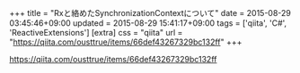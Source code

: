 +++
title = "Rxと絡めたSynchronizationContextについて"
date = 2015-08-29 03:45:46+09:00
updated = 2015-08-29 15:41:17+09:00
tags = ['qiita', 'C#', 'ReactiveExtensions']
[extra]
css = "qiita"
url = "https://qiita.com/ousttrue/items/66def43267329bc132ff"
+++

<https://qiita.com/ousttrue/items/66def43267329bc132ff>

